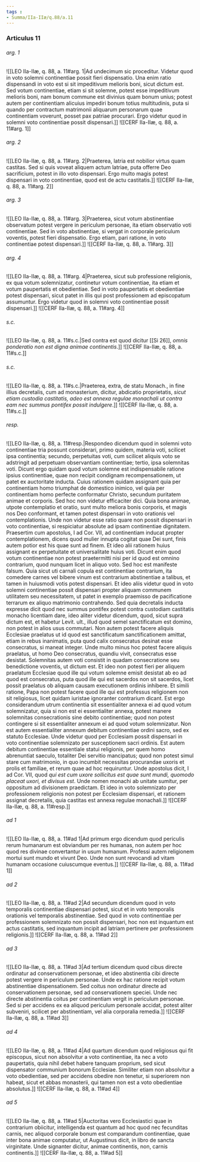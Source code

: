 ```yaml
---
tags : 
- Summa/IIa-IIæ/q.88/a.11
---
```


### Articulus 11

###### arg. 1
![[LEO IIa-IIæ, q. 88, a. 11#arg. 1|Ad undecimum sic proceditur. Videtur quod in voto solemni continentiae possit fieri dispensatio. Una enim ratio dispensandi in voto est si sit impeditivum melioris boni, sicut dictum est. Sed votum continentiae, etiam si sit solemne, potest esse impeditivum melioris boni, nam bonum commune est divinius quam bonum unius; potest autem per continentiam alicuius impediri bonum totius multitudinis, puta si quando per contractum matrimonii aliquarum personarum quae continentiam voverunt, posset pax patriae procurari. Ergo videtur quod in solemni voto continentiae possit dispensari.]]
![[CERF IIa-IIæ, q. 88, a. 11#arg. 1]]

###### arg. 2
![[LEO IIa-IIæ, q. 88, a. 11#arg. 2|Praeterea, latria est nobilior virtus quam castitas. Sed si quis voveat aliquem actum latriae, puta offerre Deo sacrificium, potest in illo voto dispensari. Ergo multo magis potest dispensari in voto continentiae, quod est de actu castitatis.]]
![[CERF IIa-IIæ, q. 88, a. 11#arg. 2]]

###### arg. 3
![[LEO IIa-IIæ, q. 88, a. 11#arg. 3|Praeterea, sicut votum abstinentiae observatum potest vergere in periculum personae, ita etiam observatio voti continentiae. Sed in voto abstinentiae, si vergat in corporale periculum voventis, potest fieri dispensatio. Ergo etiam, pari ratione, in voto continentiae potest dispensari.]]
![[CERF IIa-IIæ, q. 88, a. 11#arg. 3]]

###### arg. 4
![[LEO IIa-IIæ, q. 88, a. 11#arg. 4|Praeterea, sicut sub professione religionis, ex qua votum solemnizatur, continetur votum continentiae, ita etiam et votum paupertatis et obedientiae. Sed in voto paupertatis et obedientiae potest dispensari, sicut patet in illis qui post professionem ad episcopatum assumuntur. Ergo videtur quod in solemni voto continentiae possit dispensari.]]
![[CERF IIa-IIæ, q. 88, a. 11#arg. 4]]

###### s.c.
![[LEO IIa-IIæ, q. 88, a. 11#s.c.|Sed contra est quod dicitur [[Si 26]], *omnis ponderatio non est digna animae continentis*.]]
![[CERF IIa-IIæ, q. 88, a. 11#s.c.]]

###### s.c.
![[LEO IIa-IIæ, q. 88, a. 11#s.c.|Praeterea, extra, de statu Monach., in fine illius decretalis, cum ad monasterium, dicitur, abdicatio proprietatis, *sicut etiam custodia castitatis, adeo est annexa regulae monachali ut contra eam nec summus pontifex possit indulgere*.]]
![[CERF IIa-IIæ, q. 88, a. 11#s.c.]]

###### resp.
![[LEO IIa-IIæ, q. 88, a. 11#resp.|Respondeo dicendum quod in solemni voto continentiae tria possunt considerari, primo quidem, materia voti, scilicet ipsa continentia; secundo, perpetuitas voti, cum scilicet aliquis voto se adstringit ad perpetuam observantiam continentiae; tertio, ipsa solemnitas voti. Dicunt ergo quidam quod votum solemne est indispensabile ratione ipsius continentiae, quae non recipit condignam recompensationem, ut patet ex auctoritate inducta. Cuius rationem quidam assignant quia per continentiam homo triumphat de domestico inimico, vel quia per continentiam homo perfecte conformatur Christo, secundum puritatem animae et corporis. Sed hoc non videtur efficaciter dici. Quia bona animae, utpote contemplatio et oratio, sunt multo meliora bonis corporis, et magis nos Deo conformant, et tamen potest dispensari in voto orationis vel contemplationis. Unde non videtur esse ratio quare non possit dispensari in voto continentiae, si respiciatur absolute ad ipsam continentiae dignitatem. Praesertim cum apostolus, I ad Cor. VII, ad continentiam inducat propter contemplationem, dicens quod mulier innupta cogitat quae Dei sunt, finis autem potior est his quae sunt ad finem. Et ideo alii rationem huius assignant ex perpetuitate et universalitate huius voti. Dicunt enim quod votum continentiae non potest praetermitti nisi per id quod est omnino contrarium, quod nunquam licet in aliquo voto. Sed hoc est manifeste falsum. Quia sicut uti carnali copula est continentiae contrarium, ita comedere carnes vel bibere vinum est contrarium abstinentiae a talibus, et tamen in huiusmodi votis potest dispensari. Et ideo aliis videtur quod in voto solemni continentiae possit dispensari propter aliquam communem utilitatem seu necessitatem, ut patet in exemplo praemisso de pacificatione terrarum ex aliquo matrimonio contrahendo. Sed quia decretalis inducta expresse dicit quod nec summus pontifex potest contra custodiam castitatis monacho licentiam dare, ideo aliter videtur dicendum, quod, sicut supra dictum est, et habetur Levit. ult., illud quod semel sanctificatum est domino, non potest in alios usus commutari. Non autem potest facere aliquis Ecclesiae praelatus ut id quod est sanctificatum sanctificationem amittat, etiam in rebus inanimatis, puta quod calix consecratus desinat esse consecratus, si maneat integer. Unde multo minus hoc potest facere aliquis praelatus, ut homo Deo consecratus, quandiu vivit, consecratus esse desistat. Solemnitas autem voti consistit in quadam consecratione seu benedictione voventis, ut dictum est. Et ideo non potest fieri per aliquem praelatum Ecclesiae quod ille qui votum solemne emisit desistat ab eo ad quod est consecratus, puta quod ille qui est sacerdos non sit sacerdos, licet possit praelatus ob aliquam causam executionem ordinis inhibere. Et simili ratione, Papa non potest facere quod ille qui est professus religionem non sit religiosus, licet quidam iuristae ignoranter contrarium dicant. Est ergo considerandum utrum continentia sit essentialiter annexa ei ad quod votum solemnizatur, quia si non est ei essentialiter annexa, potest manere solemnitas consecrationis sine debito continentiae; quod non potest contingere si sit essentialiter annexum ei ad quod votum solemnizatur. Non est autem essentialiter annexum debitum continentiae ordini sacro, sed ex statuto Ecclesiae. Unde videtur quod per Ecclesiam possit dispensari in voto continentiae solemnizato per susceptionem sacri ordinis. Est autem debitum continentiae essentiale statui religionis, per quem homo abrenuntiat saeculo, totaliter Dei servitio mancipatus; quod non potest simul stare cum matrimonio, in quo incumbit necessitas procurandae uxoris et prolis et familiae, et rerum quae ad hoc requiruntur. Unde apostolus dicit, I ad Cor. VII, quod *qui est cum uxore sollicitus est quae sunt mundi, quomodo placeat uxori, et divisus est*. Unde nomen monachi ab unitate sumitur, per oppositum ad divisionem praedictam. Et ideo in voto solemnizato per professionem religionis non potest per Ecclesiam dispensari, et rationem assignat decretalis, quia castitas est annexa regulae monachali.]]
![[CERF IIa-IIæ, q. 88, a. 11#resp.]]

###### ad 1
![[LEO IIa-IIæ, q. 88, a. 11#ad 1|Ad primum ergo dicendum quod periculis rerum humanarum est obviandum per res humanas, non autem per hoc quod res divinae convertantur in usum humanum. Professi autem religionem mortui sunt mundo et vivunt Deo. Unde non sunt revocandi ad vitam humanam occasione cuiuscumque eventus.]]
![[CERF IIa-IIæ, q. 88, a. 11#ad 1]]

###### ad 2
![[LEO IIa-IIæ, q. 88, a. 11#ad 2|Ad secundum dicendum quod in voto temporalis continentiae dispensari potest, sicut et in voto temporalis orationis vel temporalis abstinentiae. Sed quod in voto continentiae per professionem solemnizato non possit dispensari, hoc non est inquantum est actus castitatis, sed inquantum incipit ad latriam pertinere per professionem religionis.]]
![[CERF IIa-IIæ, q. 88, a. 11#ad 2]]

###### ad 3
![[LEO IIa-IIæ, q. 88, a. 11#ad 3|Ad tertium dicendum quod cibus directe ordinatur ad conservationem personae, et ideo abstinentia cibi directe potest vergere in periculum personae. Unde ex hac ratione recipit votum abstinentiae dispensationem. Sed coitus non ordinatur directe ad conservationem personae, sed ad conservationem speciei. Unde nec directe abstinentia coitus per continentiam vergit in periculum personae. Sed si per accidens ex ea aliquod periculum personale accidat, potest aliter subveniri, scilicet per abstinentiam, vel alia corporalia remedia.]]
![[CERF IIa-IIæ, q. 88, a. 11#ad 3]]

###### ad 4
![[LEO IIa-IIæ, q. 88, a. 11#ad 4|Ad quartum dicendum quod religiosus qui fit episcopus, sicut non absolvitur a voto continentiae, ita nec a voto paupertatis, quia nihil debet habere tanquam proprium, sed sicut dispensator communium bonorum Ecclesiae. Similiter etiam non absolvitur a voto obedientiae, sed per accidens obedire non tenetur, si superiorem non habeat, sicut et abbas monasterii, qui tamen non est a voto obedientiae absolutus.]]
![[CERF IIa-IIæ, q. 88, a. 11#ad 4]]

###### ad 5
![[LEO IIa-IIæ, q. 88, a. 11#ad 5|Auctoritas vero Ecclesiastici quae in contrarium obiicitur, intelligenda est quantum ad hoc quod nec fecunditas carnis, nec aliquod corporale bonum est comparandum continentiae, quae inter bona animae computatur, ut Augustinus dicit, in libro de sancta virginitate. Unde signanter dicitur, animae continentis, non, carnis continentis.]]
![[CERF IIa-IIæ, q. 88, a. 11#ad 5]]

